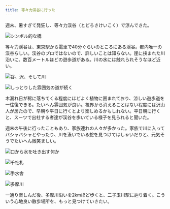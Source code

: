 ```yaml
---
title: 等々力渓谷に行った
---
```

週末、暑すぎて発狂し、等々力渓谷（とどろきけいこく）で涼んできた。

![](https://lh4.googleusercontent.com/VVZJITEBYyi3-PqlT6JH8jDVJKtgh2svhU-M1xfjpFf1XBfANdBQS90ruvJSdqoIaUA4gmHUPaNIp2hYlNFQicOaF-dYEPZIZHsbrkZfYDOj-AY5XEPtPPC9adLbSRYtWLW6L0o-XOJJqczGz8kKIb4 "シンボル的な橋")

等々力渓谷は、東京駅から電車で40分ぐらいのところにある渓谷。都内唯一の渓谷らしい。渓谷のプロではないので、詳しいことは知らない。崖に挟まれた川沿いに、数百メートルほどの遊歩道がある。川の水には触れられそうなほど近い。

![](https://lh4.googleusercontent.com/oheJTsJYXjxPiusvLUDvbBAqHXobcs6vaRX_TOdh6lvJOFSkKh98LtnYBrENAIbMtIptD-E0egLM-9P4Xy4LH1s60G28bGyMQjVtxAx4Ry5_9xVad-1OINI9mcdUNGjSgL7cotyG8J6Azwamc-3GEYs "谷、沢、そして川")

![](https://lh4.googleusercontent.com/jur4YrZnVIx5QwQ87lB5Q45Euw9-iTlioz4DONcjvN2PujGVIYWuYxrlxO9FWZXdqyOuYrlXTmIYQQUi6QR6QbCRmNllP8K8V65vZRSlxoGYWegDuEz8N1Pmw13mZGCeZOyierJgTn9gQg5gJFLssMA "しっとりした雰囲気の道が続く")

木漏れ日が稀に落ちてくる程度にほどよく植物に囲まれており、涼しい遊歩道を一往復できる。たいへん雰囲気が良い。視界から消えることはない程度には沢山人が居たので、早朝や平日に行くとより楽しめるかもしれない。平日朝に行くと、スーツで出社する者達が渓谷を歩いている様子を見られると聞いた。

週末の午後に行ったこともあり、家族連れの人々が多かった。家族で川に入ってバシャバシャとやったり、川を泳いでいる蛇を見つけてはしゃいだりと、元気そうでたいへん微笑ましい。

![](https://lh4.googleusercontent.com/T0Z4_VqRJN7qRAaYU_kx3SeAVsLLRcc5Eoo0BBwZnl_tJfTNtG2ZdR9cKb_FaieXt0gtFh60LFJFhGUXunK9ARte4RDk4xVUcDYgMKuGmwKAo-wCc90nPq_kmx9HEvw04Mged_MV2jG0Cm49tQCZIoQ "口から水を吐き出す何か")

![](https://lh5.googleusercontent.com/0COHCDK_kKD-72AZ5l85nYGDysk-SgH9pSDAs6HkpE0HEmpk2u7ObhxbUrX2hsHE4t-EyQ6HvGup_rh5nqD1PjQzlOov9Xa1YvGvlEC5hbuhsyN4gzXjY4s_syAtzmQrk00Dn0IkHYzchuRnkIJdMhk "千社札")

![](https://lh5.googleusercontent.com/FZzjdW4jR3MGs2ZbmMoVMhmi-0fkc5SCt9ZJvWeZ2zlBWWHZsCjMHhcTjK3uq8nRMSRppeC6sr-OSgpwn0rpAONoDQM0cKDQbc3EbPXcex54VbOMPxVS50i11qJ6ViLPV9EWKGn6-6QLFr2it35oKCM "手水舎")

![](https://lh6.googleusercontent.com/orPHJ9d9Sk-yrgob2XjXg498Eb9zpZbqjQPqbT2QdsXbO15geyNtL933ZIRrrJ0pVxc8U7jNNtotW1mdf2PmYTlZmHMic_W452KFdgzAUTLXL0QUSLgMyDTpkKp5km881MsIqeN3uMVDLISywYfrZEs "多摩川")

一通り楽しんだ後、多摩川沿いを2kmほど歩くと、二子玉川駅に辿り着く。こういう心地良い散歩場所を、もっと見つけていきたい。

